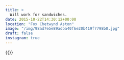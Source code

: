 ```yaml
---
title: >
  Will work for sandwiches.
date: 2015-10-22T14:30:12+00:00
location: "Fox Chetwynd Aston"
image: "/img/98ad7e5e89adba40f6e20b419f7798b0.jpg"
draft: false
instagram: true
---
```


{{<photo src="/img/98ad7e5e89adba40f6e20b419f7798b0.jpg">}}
